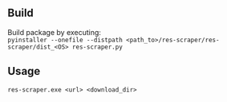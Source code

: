 ## Build

Build package by executing:  
`pyinstaller --onefile --distpath <path_to>/res-scraper/res-scraper/dist_<OS> res-scraper.py `

## Usage

`res-scraper.exe <url> <download_dir>`